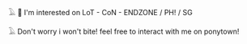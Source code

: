 𓄿  🖤 I'm interested on LoT - CoN - ENDZONE / PH! / SG


𓄿 Don't worry i won't bite! feel free to interact with me on ponytown!
